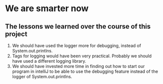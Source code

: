 
# We are smarter now

## The lessons we learned over the course of this project

1. We should have used the logger more for debugging, instead of System.out.printlns.
2. Tags for logging would have been very practical. Probably we should have used a different logging library.
3. We should have invested more time in finding out how to start our program in intelliJ to be able to use the debugging feature instead of the logger of System.out.printlns.
